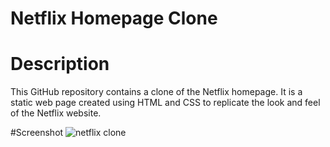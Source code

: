 # Netflix Homepage Clone
# Description

This GitHub repository contains a clone of the Netflix homepage. It is a static web page created using HTML and CSS to replicate the look and feel of the Netflix website.

#Screenshot
![netflix clone](https://github.com/ritikamahanta/Homepage-of-Netflix/assets/99636394/0bac2457-3bc1-4ad8-b21c-ffe403cb7fc4)

